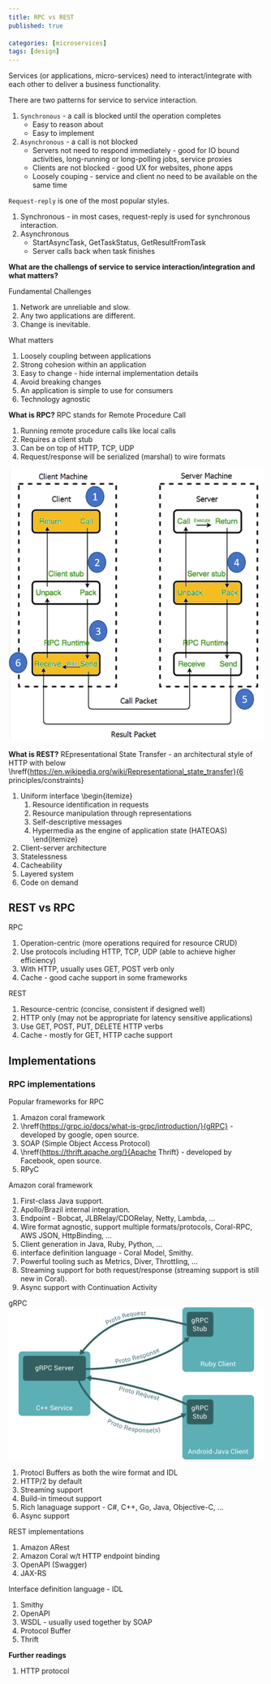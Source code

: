 ```yaml
---
title: RPC vs REST
published: true

categories: [microservices]
tags: [design]
---
```

>

Services (or applications, micro-services) need to interact/integrate with each other to deliver a business functionality. 

There are two patterns for service to service interaction. 
1. ``Synchronous`` - a call is blocked until the operation completes
    * Easy to reason about
    *  Easy to implement
2. ``Asynchronous`` - a call is not blocked
    *  Servers not need to respond immediately - good for IO bound activities, long-running or long-polling jobs, service proxies
    *  Clients are not blocked - good UX for websites, phone apps
    * Loosely couping - service and client no need to be available on the same time

``Request-reply`` is one of the most popular styles. 
1. Synchronous - in most cases, request-reply is used for synchronous interaction. 
2. Asynchronous
      + StartAsyncTask, GetTaskStatus, GetResultFromTask 
      + Server calls back when task finishes 

**What are the challengs of service to service interaction/integration and what matters?** 

Fundamental Challenges
 1. Network are unreliable and slow. 
 2. Any two applications are different. 
 3. Change is inevitable. 

What matters
1. Loosely coupling between applications
1. Strong cohesion within an application 
1. Easy to change - hide internal implementation details
1. Avoid breaking changes
1. An application is simple to use for consumers
1. Technology agnostic

**What is RPC?**
RPC stands for Remote Procedure Call
  1.  Running remote procedure calls like local calls
  1.  Requires a client stub
  1.  Can be on top of HTTP, TCP, UDP
  1.  Request/response will be serialized (marshal) to wire formats

![image](/assets/img/blog/rpc.png)

**What is REST?** 
REpresentational State Transfer - an architectural style of HTTP with below \hreff{https://en.wikipedia.org/wiki/Representational_state_transfer}{6 principles/constraints}
  1.  Uniform interface
    \begin{itemize}
      1.  Resource identification in requests
      1.  Resource manipulation through representations
      1.  Self-descriptive messages
      1.  Hypermedia as the engine of application state (HATEOAS)
    \end{itemize}
  1.  Client-server architecture
  1.  Statelessness
  1.  Cacheability
  1.  Layered system
  1.  Code on demand

## REST vs RPC
RPC
  1.  Operation-centric (more operations required for resource CRUD)
  1.  Use protocols including HTTP, TCP, UDP (able to achieve higher efficiency)
  1.  With HTTP, usually uses GET, POST verb only 
  1.  Cache - good cache support in some frameworks

REST 
  1.  Resource-centric (concise, consistent if designed well)
  1.  HTTP only (may not be appropriate for latency sensitive applications)
  1.  Use GET, POST, PUT, DELETE HTTP verbs
  1.  Cache - mostly for GET, HTTP cache support


## Implementations
### RPC implementations
Popular frameworks for RPC
  1.  Amazon coral framework
  1.  \hreff{https://grpc.io/docs/what-is-grpc/introduction/}{gRPC} - developed by google, open source. 
  1.  SOAP (Simple Object Access Protocol) 
  1.  \hreff{https://thrift.apache.org/}{Apache Thrift} - developed by Facebook, open source. 
  1.  RPyC

Amazon coral framework
1.  First-class Java support. 
1.  Apollo/Brazil internal integration. 
1.  Endpoint - Bobcat, JLBRelay/CDORelay, Netty, Lambda, ...
1.  Wire format agnostic, support multiple formats/protocols, Coral-RPC, AWS JSON, HttpBinding, ... 
1.  Client generation in Java, Ruby, Python, ... 
1.  interface definition language - Coral Model, Smithy. 
1.  Powerful tooling such as Metrics, Diver, Throttling, ... 
1.  Streaming support for both request/response (streaming support is still new in Coral). 
1.  Async support with Continuation Activity


gRPC
![image](/assets/img/blog/grpc.png)
1.  Protocl Buffers as both the wire format and IDL
1.  HTTP/2 by default
1.  Streaming support 
1.  Build-in timeout support
1.  Rich lanaguage support - C\#, C++, Go, Java, Objective-C, ...
1.  Async support

REST implementations
  1.  Amazon ARest
  1.  Amazon Coral w/t HTTP endpoint binding
  1.  OpenAPI (Swagger)
  1.  JAX-RS


Interface definition language - IDL
  1.  Smithy
  1.  OpenAPI
  1.  WSDL - usually used together by SOAP
  1.  Protocol Buffer
  1.  Thrift


**Further readings**
1. HTTP protocol